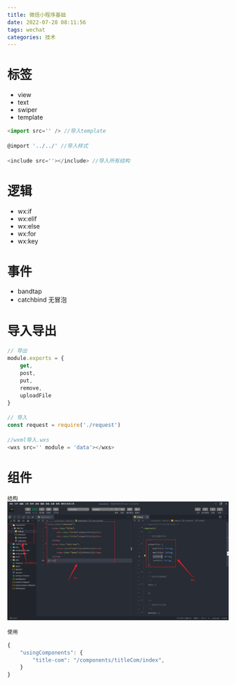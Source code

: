 ```yaml
---
title: 微信小程序基础
date: 2022-07-28 08:11:56
tags: wechat
categories: 技术
---
```


# 标签
- view
- text
- swiper
- template
```javascript
<import src='' /> //导入template 

@import '../../' //导入样式

<include src=''></include> //导入所有结构
```

# 逻辑
- wx:if
- wx:elif
- wx:else
- wx:for 
- wx:key

# 事件
- bandtap 
- catchbind 无冒泡

# 导入导出
```javascript
// 导出
module.exports = {
    get,
    post,
    put,
    remove,
    uploadFile
}

// 导入
const request = require('./request')

//wxml导入.wxs  
<wxs src='' module = 'data'></wxs>
```

# 组件
`结构`
![](../img//微信小程序基础/i.png)

`使用`
```javascript
{
    "usingComponents": {
        "title-com": "/components/titleCom/index",
    }
}
```
